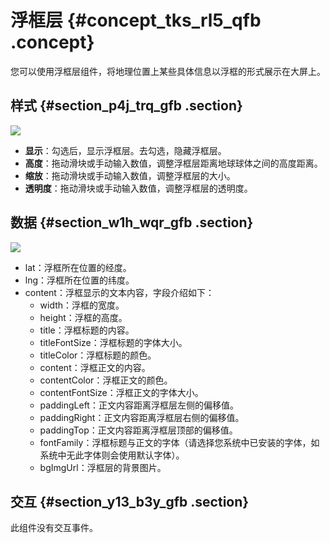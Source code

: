 # 浮框层 {#concept_tks_rl5_qfb .concept}

您可以使用浮框层组件，将地理位置上某些具体信息以浮框的形式展示在大屏上。

## 样式 {#section_p4j_trq_gfb .section}

![](http://static-aliyun-doc.oss-cn-hangzhou.aliyuncs.com/assets/img/41488/154174453121743_zh-CN.png)

-   **显示**：勾选后，显示浮框层。去勾选，隐藏浮框层。
-   **高度**：拖动滑块或手动输入数值，调整浮框层距离地球球体之间的高度距离。
-   **缩放**：拖动滑块或手动输入数值，调整浮框层的大小。
-   **透明度**：拖动滑块或手动输入数值，调整浮框层的透明度。

## 数据 {#section_w1h_wqr_gfb .section}

![](http://static-aliyun-doc.oss-cn-hangzhou.aliyuncs.com/assets/img/41488/154174453221744_zh-CN.png)

-   lat：浮框所在位置的经度。
-   lng：浮框所在位置的纬度。
-   content：浮框显示的文本内容，字段介绍如下：
    -   width：浮框的宽度。
    -   height：浮框的高度。
    -   title：浮框标题的内容。
    -   titleFontSize：浮框标题的字体大小。
    -   titleColor：浮框标题的颜色。
    -   content：浮框正文的内容。
    -   contentColor：浮框正文的颜色。
    -   contentFontSize：浮框正文的字体大小。
    -   paddingLeft：正文内容距离浮框层左侧的偏移值。
    -   paddingRight：正文内容距离浮框层右侧的偏移值。
    -   paddingTop：正文内容距离浮框层顶部的偏移值。
    -   fontFamily：浮框标题与正文的字体（请选择您系统中已安装的字体，如系统中无此字体则会使用默认字体）。
    -   bgImgUrl：浮框层的背景图片。

## 交互 {#section_y13_b3y_gfb .section}

此组件没有交互事件。

